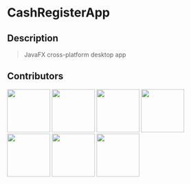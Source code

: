 # CashRegisterApp

## Description
> JavaFX cross-platform desktop app

## Contributors

<a href="https://github.com/ebejtovic1" target="_blank"><img width="100px" height="100px" src="https://github.com/ebejtovic1.png"></a>
<a href="https://github.com/Lino2007" target="_blank"><img width="100px" height="100px" src="https://github.com/Lino2007.png"></a>
<a href="https://github.com/mand0ne" target="_blank"><img width="100px" height="100px" src="https://github.com/mand0ne.png"></a>
<a href="https://github.com/mrndjo" target="_blank"><img width="100px" height="100px" src="https://github.com/mrndjo.png"></a>
<a href="https://github.com/nosmanbegovic" target="_blank"><img width="100px" height="100px" src="https://github.com/nosmanbegovic.png"></a>
<a href="https://github.com/dselimovic1" target="_blank"><img width="100px" height="100px" src="https://github.com/dselimovic1.png"></a>
<a href="https://github.com/silegrb" target="_blank"><img width="100px" height="100px" src="https://github.com/silegrb.png"></a>
